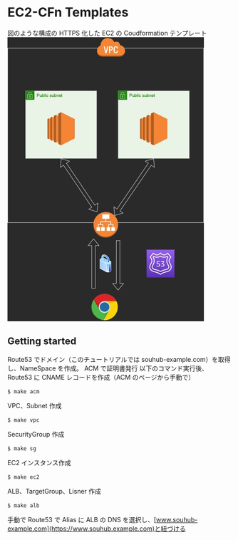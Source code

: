 # EC2-CFn Templates

図のような構成の HTTPS 化した EC2 の Coudformation テンプレート
![overview](./public/overview.jpg)

## Getting started

Route53 でドメイン（このチュートリアルでは souhub-example.com）を取得し、NameSpace を作成。
ACM で証明書発行
以下のコマンド実行後、Route53 に CNAME レコードを作成（ACM のページから手動で）

```
$ make acm
```

VPC、Subnet 作成

```
$ make vpc
```

SecurityGroup 作成

```
$ make sg
```

EC2 インスタンス作成

```
$ make ec2
```

ALB、TargetGroup、Lisner 作成

```
$ make alb
```

手動で Route53 で Alias に ALB の DNS を選択し、[www.souhub-example.com](https://www.souhub.example.com)と紐づける
